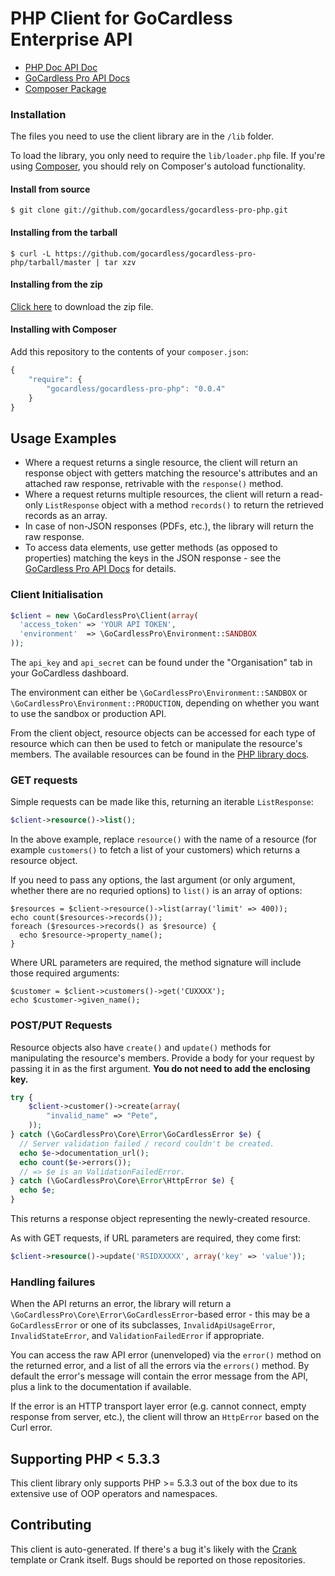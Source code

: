 # PHP Client for GoCardless Enterprise API

- [PHP Doc API Doc](http://gocardless.github.io/gocardless-pro-php/)
- [GoCardless Pro API Docs](https://developer.gocardless.com/pro/)
- [Composer Package](https://packagist.org/packages/gocardless/gocardless-pro-php)

### Installation

The files you need to use the client library are in the `/lib` folder.

To load the library, you only need to require the `lib/loader.php` file. If you're using [Composer](https://getcomposer.org/), you should rely on Composer's autoload functionality.

#### Install from source

```console
$ git clone git://github.com/gocardless/gocardless-pro-php.git
```

#### Installing from the tarball

```console
$ curl -L https://github.com/gocardless/gocardless-pro-php/tarball/master | tar xzv
```

#### Installing from the zip

[Click here](https://github.com/gocardless/gocardless-pro-php/zipball/master)
to download the zip file.

#### Installing with Composer

Add this repository to the contents of your `composer.json`:

```javascript
{
    "require": {
        "gocardless/gocardless-pro-php": "0.0.4"
    }
}
```

## Usage Examples

- Where a request returns a single resource, the client will return an response object with getters matching the resource's attributes and an attached raw response, retrivable with the `response()` method.
- Where a request returns multiple resources, the client will return a read-only `ListResponse` object with a method `records()` to return the retrieved records as an array.
- In case of non-JSON responses (PDFs, etc.), the library will return the raw response.
- To access data elements, use getter methods (as opposed to properties)
matching the keys in the JSON response - see the [GoCardless Pro API Docs](https://developer.gocardless.com/pro/) for details.

### Client Initialisation

```php
$client = new \GoCardlessPro\Client(array(
  'access_token' => 'YOUR API TOKEN',
  'environment'  => \GoCardlessPro\Environment::SANDBOX
));
```

The `api_key` and `api_secret` can be found under the "Organisation" tab in your GoCardless dashboard.

The environment can either be `\GoCardlessPro\Environment::SANDBOX` or `\GoCardlessPro\Environment::PRODUCTION`, depending on whether you want to use the sandbox or production API.

From the client object, resource objects can be accessed for each type of resource which can then be used to fetch or manipulate the resource's members. The available resources can be found in the [PHP library docs](http://gocardless.github.io/gocardless-pro-php/classes/GoCardless.Client.html).

### GET requests

Simple requests can be made like this, returning an iterable `ListResponse`:

```php
$client->resource()->list();
```

In the above example, replace `resource()` with the name of a resource (for example `customers()` to fetch a list of your customers) which returns a resource object.

If you need to pass any options, the last argument (or only argument, whether there are no requried options) to `list()` is an array of options:

```
$resources = $client->resource()->list(array('limit' => 400));
echo count($resources->records());
foreach ($resources->records() as $resource) {
  echo $resource->property_name();
}
```

Where URL parameters are required, the method signature will include those required arguments:

```
$customer = $client->customers()->get('CUXXXX');
echo $customer->given_name();

```

### POST/PUT Requests

Resource objects also have `create()` and `update()` methods for manipulating the resource's members. Provide a body for your request by passing it in as the first argument.
**You do not need to add the enclosing key.**

```php
try {
    $client->customer()->create(array(
        "invalid_name" => "Pete",
    ));
} catch (\GoCardlessPro\Core\Error\GoCardlessError $e) {
  // Server validation failed / record couldn't be created.
  echo $e->documentation_url();
  echo count($e->errors());
  // => $e is an ValidationFailedError.
} catch (\GoCardlessPro\Core\Error\HttpError $e) {
  echo $e;
}
```

This returns a response object representing the newly-created resource.

As with GET requests, if URL parameters are required, they come first:

```php
$client->resource()->update('RSIDXXXXX', array('key' => 'value'));
```

### Handling failures

When the API returns an error, the library will return a `\GoCardlessPro\Core\Error\GoCardlessError`-based error - this may be a `GoCardlessError` or one of its subclasses, `InvalidApiUsageError`, `InvalidStateError`, and `ValidationFailedError` if appropriate.

You can access the raw API error (unenveloped) via the `error()` method on the returned error, and a list of all the errors via the `errors()` method. By default the error's message will contain the error message from the API, plus a link to the documentation if available.

If the error is an HTTP transport layer error (e.g. cannot connect, empty response from server, etc.), the client will throw an `HttpError` based on the Curl error.

## Supporting PHP < 5.3.3

This client library only supports PHP >= 5.3.3 out of the box due to its extensive
use of OOP operators and namespaces.

## Contributing

This client is auto-generated. If there's a bug it's likely with the
[Crank](https://github.com/gocardless/crank) template or Crank itself. Bugs should be reported on those repositories.
